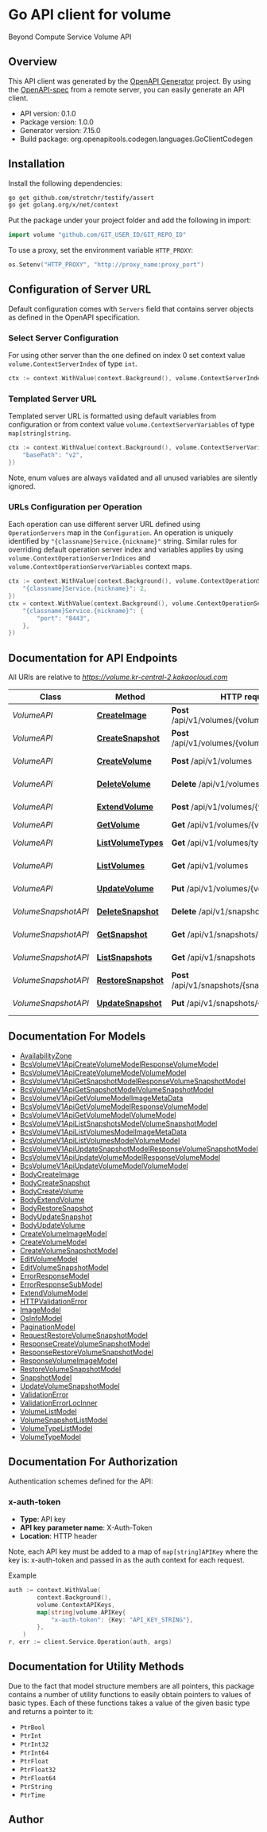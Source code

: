 # Go API client for volume

Beyond Compute Service Volume API

## Overview
This API client was generated by the [OpenAPI Generator](https://openapi-generator.tech) project.  By using the [OpenAPI-spec](https://www.openapis.org/) from a remote server, you can easily generate an API client.

- API version: 0.1.0
- Package version: 1.0.0
- Generator version: 7.15.0
- Build package: org.openapitools.codegen.languages.GoClientCodegen

## Installation

Install the following dependencies:

```sh
go get github.com/stretchr/testify/assert
go get golang.org/x/net/context
```

Put the package under your project folder and add the following in import:

```go
import volume "github.com/GIT_USER_ID/GIT_REPO_ID"
```

To use a proxy, set the environment variable `HTTP_PROXY`:

```go
os.Setenv("HTTP_PROXY", "http://proxy_name:proxy_port")
```

## Configuration of Server URL

Default configuration comes with `Servers` field that contains server objects as defined in the OpenAPI specification.

### Select Server Configuration

For using other server than the one defined on index 0 set context value `volume.ContextServerIndex` of type `int`.

```go
ctx := context.WithValue(context.Background(), volume.ContextServerIndex, 1)
```

### Templated Server URL

Templated server URL is formatted using default variables from configuration or from context value `volume.ContextServerVariables` of type `map[string]string`.

```go
ctx := context.WithValue(context.Background(), volume.ContextServerVariables, map[string]string{
	"basePath": "v2",
})
```

Note, enum values are always validated and all unused variables are silently ignored.

### URLs Configuration per Operation

Each operation can use different server URL defined using `OperationServers` map in the `Configuration`.
An operation is uniquely identified by `"{classname}Service.{nickname}"` string.
Similar rules for overriding default operation server index and variables applies by using `volume.ContextOperationServerIndices` and `volume.ContextOperationServerVariables` context maps.

```go
ctx := context.WithValue(context.Background(), volume.ContextOperationServerIndices, map[string]int{
	"{classname}Service.{nickname}": 2,
})
ctx = context.WithValue(context.Background(), volume.ContextOperationServerVariables, map[string]map[string]string{
	"{classname}Service.{nickname}": {
		"port": "8443",
	},
})
```

## Documentation for API Endpoints

All URIs are relative to *https://volume.kr-central-2.kakaocloud.com*

Class | Method | HTTP request | Description
------------ | ------------- | ------------- | -------------
*VolumeAPI* | [**CreateImage**](docs/VolumeAPI.md#createimage) | **Post** /api/v1/volumes/{volume_id}/image | Create image
*VolumeAPI* | [**CreateSnapshot**](docs/VolumeAPI.md#createsnapshot) | **Post** /api/v1/volumes/{volume_id}/snapshots | Create snapshot
*VolumeAPI* | [**CreateVolume**](docs/VolumeAPI.md#createvolume) | **Post** /api/v1/volumes | Create volume
*VolumeAPI* | [**DeleteVolume**](docs/VolumeAPI.md#deletevolume) | **Delete** /api/v1/volumes/{volume_id} | Delete volume
*VolumeAPI* | [**ExtendVolume**](docs/VolumeAPI.md#extendvolume) | **Post** /api/v1/volumes/{volume_id}/size | Extend volume
*VolumeAPI* | [**GetVolume**](docs/VolumeAPI.md#getvolume) | **Get** /api/v1/volumes/{volume_id} | Get volume
*VolumeAPI* | [**ListVolumeTypes**](docs/VolumeAPI.md#listvolumetypes) | **Get** /api/v1/volumes/types | List volume types
*VolumeAPI* | [**ListVolumes**](docs/VolumeAPI.md#listvolumes) | **Get** /api/v1/volumes | List volumes
*VolumeAPI* | [**UpdateVolume**](docs/VolumeAPI.md#updatevolume) | **Put** /api/v1/volumes/{volume_id} | Update volume
*VolumeSnapshotAPI* | [**DeleteSnapshot**](docs/VolumeSnapshotAPI.md#deletesnapshot) | **Delete** /api/v1/snapshots/{snapshot_id} | Delete snapshot
*VolumeSnapshotAPI* | [**GetSnapshot**](docs/VolumeSnapshotAPI.md#getsnapshot) | **Get** /api/v1/snapshots/{snapshot_id} | Get snapshot
*VolumeSnapshotAPI* | [**ListSnapshots**](docs/VolumeSnapshotAPI.md#listsnapshots) | **Get** /api/v1/snapshots | List snapshots
*VolumeSnapshotAPI* | [**RestoreSnapshot**](docs/VolumeSnapshotAPI.md#restoresnapshot) | **Post** /api/v1/snapshots/{snapshot_id}/restore | Restore snapshot
*VolumeSnapshotAPI* | [**UpdateSnapshot**](docs/VolumeSnapshotAPI.md#updatesnapshot) | **Put** /api/v1/snapshots/{snapshot_id} | Update snapshot


## Documentation For Models

 - [AvailabilityZone](docs/AvailabilityZone.md)
 - [BcsVolumeV1ApiCreateVolumeModelResponseVolumeModel](docs/BcsVolumeV1ApiCreateVolumeModelResponseVolumeModel.md)
 - [BcsVolumeV1ApiCreateVolumeModelVolumeModel](docs/BcsVolumeV1ApiCreateVolumeModelVolumeModel.md)
 - [BcsVolumeV1ApiGetSnapshotModelResponseVolumeSnapshotModel](docs/BcsVolumeV1ApiGetSnapshotModelResponseVolumeSnapshotModel.md)
 - [BcsVolumeV1ApiGetSnapshotModelVolumeSnapshotModel](docs/BcsVolumeV1ApiGetSnapshotModelVolumeSnapshotModel.md)
 - [BcsVolumeV1ApiGetVolumeModelImageMetaData](docs/BcsVolumeV1ApiGetVolumeModelImageMetaData.md)
 - [BcsVolumeV1ApiGetVolumeModelResponseVolumeModel](docs/BcsVolumeV1ApiGetVolumeModelResponseVolumeModel.md)
 - [BcsVolumeV1ApiGetVolumeModelVolumeModel](docs/BcsVolumeV1ApiGetVolumeModelVolumeModel.md)
 - [BcsVolumeV1ApiListSnapshotsModelVolumeSnapshotModel](docs/BcsVolumeV1ApiListSnapshotsModelVolumeSnapshotModel.md)
 - [BcsVolumeV1ApiListVolumesModelImageMetaData](docs/BcsVolumeV1ApiListVolumesModelImageMetaData.md)
 - [BcsVolumeV1ApiListVolumesModelVolumeModel](docs/BcsVolumeV1ApiListVolumesModelVolumeModel.md)
 - [BcsVolumeV1ApiUpdateSnapshotModelResponseVolumeSnapshotModel](docs/BcsVolumeV1ApiUpdateSnapshotModelResponseVolumeSnapshotModel.md)
 - [BcsVolumeV1ApiUpdateVolumeModelResponseVolumeModel](docs/BcsVolumeV1ApiUpdateVolumeModelResponseVolumeModel.md)
 - [BcsVolumeV1ApiUpdateVolumeModelVolumeModel](docs/BcsVolumeV1ApiUpdateVolumeModelVolumeModel.md)
 - [BodyCreateImage](docs/BodyCreateImage.md)
 - [BodyCreateSnapshot](docs/BodyCreateSnapshot.md)
 - [BodyCreateVolume](docs/BodyCreateVolume.md)
 - [BodyExtendVolume](docs/BodyExtendVolume.md)
 - [BodyRestoreSnapshot](docs/BodyRestoreSnapshot.md)
 - [BodyUpdateSnapshot](docs/BodyUpdateSnapshot.md)
 - [BodyUpdateVolume](docs/BodyUpdateVolume.md)
 - [CreateVolumeImageModel](docs/CreateVolumeImageModel.md)
 - [CreateVolumeModel](docs/CreateVolumeModel.md)
 - [CreateVolumeSnapshotModel](docs/CreateVolumeSnapshotModel.md)
 - [EditVolumeModel](docs/EditVolumeModel.md)
 - [EditVolumeSnapshotModel](docs/EditVolumeSnapshotModel.md)
 - [ErrorResponseModel](docs/ErrorResponseModel.md)
 - [ErrorResponseSubModel](docs/ErrorResponseSubModel.md)
 - [ExtendVolumeModel](docs/ExtendVolumeModel.md)
 - [HTTPValidationError](docs/HTTPValidationError.md)
 - [ImageModel](docs/ImageModel.md)
 - [OsInfoModel](docs/OsInfoModel.md)
 - [PaginationModel](docs/PaginationModel.md)
 - [RequestRestoreVolumeSnapshotModel](docs/RequestRestoreVolumeSnapshotModel.md)
 - [ResponseCreateVolumeSnapshotModel](docs/ResponseCreateVolumeSnapshotModel.md)
 - [ResponseRestoreVolumeSnapshotModel](docs/ResponseRestoreVolumeSnapshotModel.md)
 - [ResponseVolumeImageModel](docs/ResponseVolumeImageModel.md)
 - [RestoreVolumeSnapshotModel](docs/RestoreVolumeSnapshotModel.md)
 - [SnapshotModel](docs/SnapshotModel.md)
 - [UpdateVolumeSnapshotModel](docs/UpdateVolumeSnapshotModel.md)
 - [ValidationError](docs/ValidationError.md)
 - [ValidationErrorLocInner](docs/ValidationErrorLocInner.md)
 - [VolumeListModel](docs/VolumeListModel.md)
 - [VolumeSnapshotListModel](docs/VolumeSnapshotListModel.md)
 - [VolumeTypeListModel](docs/VolumeTypeListModel.md)
 - [VolumeTypeModel](docs/VolumeTypeModel.md)


## Documentation For Authorization


Authentication schemes defined for the API:
### x-auth-token

- **Type**: API key
- **API key parameter name**: X-Auth-Token
- **Location**: HTTP header

Note, each API key must be added to a map of `map[string]APIKey` where the key is: x-auth-token and passed in as the auth context for each request.

Example

```go
auth := context.WithValue(
		context.Background(),
		volume.ContextAPIKeys,
		map[string]volume.APIKey{
			"x-auth-token": {Key: "API_KEY_STRING"},
		},
	)
r, err := client.Service.Operation(auth, args)
```


## Documentation for Utility Methods

Due to the fact that model structure members are all pointers, this package contains
a number of utility functions to easily obtain pointers to values of basic types.
Each of these functions takes a value of the given basic type and returns a pointer to it:

* `PtrBool`
* `PtrInt`
* `PtrInt32`
* `PtrInt64`
* `PtrFloat`
* `PtrFloat32`
* `PtrFloat64`
* `PtrString`
* `PtrTime`

## Author



